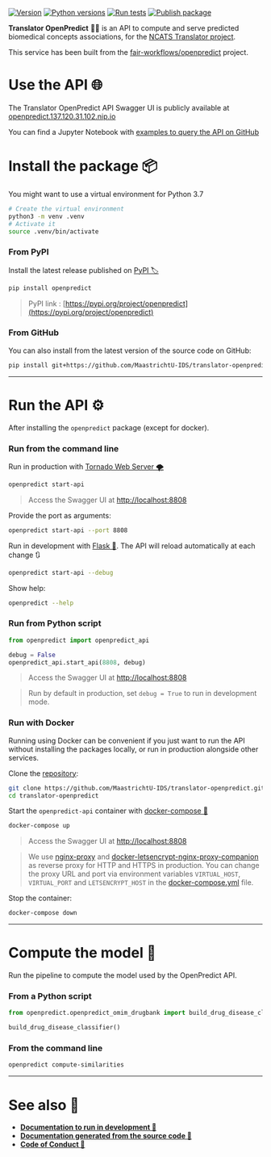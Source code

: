 [![Version](https://img.shields.io/pypi/v/openpredict)](https://pypi.org/project/openpredict) [![Python versions](https://img.shields.io/pypi/pyversions/openpredict)](https://pypi.org/project/openpredict) [![Run tests](https://github.com/MaastrichtU-IDS/translator-openpredict/workflows/Run%20tests/badge.svg)](https://github.com/MaastrichtU-IDS/translator-openpredict/actions?query=workflow%3A%22Run+tests%22) [![Publish package](https://github.com/MaastrichtU-IDS/translator-openpredict/workflows/Publish%20package/badge.svg)](https://github.com/MaastrichtU-IDS/translator-openpredict/actions?query=workflow%3A%22Publish+package%22) 

**Translator OpenPredict** 🔮🐍 is an API to compute and serve predicted biomedical concepts associations, for the [NCATS Translator project](https://ncats.nih.gov/translator/about). 

This service has been built from the [fair-workflows/openpredict](https://github.com/fair-workflows/openpredict) project.

# Use the API 🌐

The Translator OpenPredict API Swagger UI is publicly available at [openpredict.137.120.31.102.nip.io](https://openpredict.137.120.31.102.nip.io)

You can find a Jupyter Notebook with [examples to query the API on GitHub](https://github.com/MaastrichtU-IDS/translator-openpredict/blob/master/docs/openpredict-examples.ipynb)

# Install the package 📦

You might want to use a virtual environment for Python 3.7

```bash
# Create the virtual environment
python3 -m venv .venv
# Activate it
source .venv/bin/activate
```

### From PyPI

Install the latest release published on [PyPI 🏷️](https://pypi.org/project/openpredict)

```bash
pip install openpredict
```

> PyPI link : [https://pypi.org/project/openpredict](https://pypi.org/project/openpredict)

### From GitHub

You can also install from the latest version of the source code on GitHub:

```bash
pip install git+https://github.com/MaastrichtU-IDS/translator-openpredict
```

---

# Run the API ⚙️

After installing the `openpredict` package (except for docker).

### Run from the command line

Run in production with [Tornado Web Server 🌪️](https://www.tornadoweb.org/en/stable/)

```bash
openpredict start-api
```

> Access the Swagger UI at [http://localhost:8808](http://localhost:8808)

Provide the port as arguments:

```bash
openpredict start-api --port 8808
```

Run in development with [Flask 🧪](https://flask.palletsprojects.com/en/1.1.x/). The API will reload automatically at each change 🔃

```bash
openpredict start-api --debug
```

Show help:

```bash
openpredict --help
```

### Run from Python script

```python
from openpredict import openpredict_api

debug = False
openpredict_api.start_api(8808, debug)
```

> Access the Swagger UI at [http://localhost:8808](http://localhost:8808)

> Run by default in production, set `debug = True` to run in development mode. 

### Run with Docker

Running using Docker can be convenient if you just want to run the API without installing the packages locally, or run in production alongside other services.

Clone the [repository](https://github.com/MaastrichtU-IDS/translator-openpredict):

```bash
git clone https://github.com/MaastrichtU-IDS/translator-openpredict.git
cd translator-openpredict
```

Start the `openpredict-api` container with [docker-compose 🐳](https://docs.docker.com/compose/)

```bash
docker-compose up
```

> Access the Swagger UI at [http://localhost:8808](http://localhost:8808)

> We use [nginx-proxy](https://github.com/nginx-proxy/nginx-proxy) and [docker-letsencrypt-nginx-proxy-companion](https://github.com/nginx-proxy/docker-letsencrypt-nginx-proxy-companion) as reverse proxy for HTTP and HTTPS in production. You can change the proxy URL and port via environment variables `VIRTUAL_HOST`, `VIRTUAL_PORT` and `LETSENCRYPT_HOST` in the [docker-compose.yml](https://github.com/MaastrichtU-IDS/translator-openpredict/blob/master/docker-compose.yml) file.

Stop the container:

```bash
docker-compose down
```

---

# Compute the model 🤖

Run the pipeline to compute the model used by the OpenPredict API.

### From a Python script

```python
from openpredict.openpredict_omim_drugbank import build_drug_disease_classifier

build_drug_disease_classifier()
```

### From the command line

```bash
openpredict compute-similarities
```

---

# See also 👀

* **[Documentation to run in development 📝](docs/dev)**
* **[Documentation generated from the source code 📖](docs)**
* **[Code of Conduct 🤼](https://github.com/MaastrichtU-IDS/translator-openpredict/blob/master/CODE_OF_CONDUCT.md)**